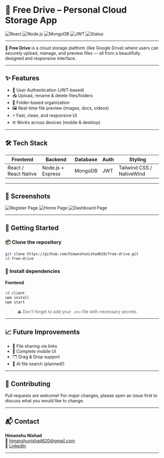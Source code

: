 # 🚀 Free Drive – Personal Cloud Storage App

![React](https://img.shields.io/badge/Frontend-React-blue?logo=react)
![Node.js](https://img.shields.io/badge/Backend-Node.js-green?logo=node.js)
![MongoDB](https://img.shields.io/badge/Database-MongoDB-brightgreen?logo=mongodb)
![JWT](https://img.shields.io/badge/Auth-JWT-yellow?logo=jsonwebtokens)
![Status](https://img.shields.io/badge/Status-In%20Progress-orange)

---

📁 **Free Drive** is a cloud storage platform (like Google Drive) where users can securely upload, manage, and preview files — all from a beautifully designed and responsive interface.

---

## ✨ Features

- 🔐 User Authentication (JWT-based)
- 📤 Upload, rename & delete files/folders
- 📁 Folder-based organization
- 🖼️ Real-time file preview (images, docs, videos)
- ⚡ Fast, clean, and responsive UI
- 🌐 Works across devices (mobile & desktop)

---

## 🛠️ Tech Stack

| Frontend             | Backend           | Database | Auth | Styling                   |
| -------------------- | ----------------- | -------- | ---- | ------------------------- |
| React / React Native | Node.js + Express | MongoDB  | JWT  | Tailwind CSS / NativeWind |

---

## 📸 Screenshots

![Register Page](./assets/Register.png)
![Home Page](./assets/Home.png)
![Dashboard Page](./assets/Dashboard.png)

---

## 🚀 Getting Started

### 📦 Clone the repository

```bash
git clone https://github.com/himanshunishad620/free-drive.git
cd free-drive
```

### 🔧 Install dependencies

#### Frontend

```bash
cd client
npm install
npm start
```

> ⚠️ Don't forget to add your `.env` file with necessary secrets.

---

## 📈 Future Improvements

- 🔄 File sharing via links
- 📱 Complete mobile UI
- 🗂️ Drag & Drop support
- 🧠 AI file search (planned!)

---

## 🤝 Contributing

Pull requests are welcome! For major changes, please open an issue first to discuss what you would like to change.

---

## 📬 Contact

**Himanshu Nishad**  
📧 himanshunishad620@gmail.com  
🔗 [LinkedIn](https://linkedin.com/in/himanshu-nishad-855a01291)

---
